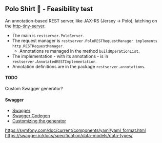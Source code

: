 ## Polo Shirt 👕 - Feasibility test
An annotation-based REST server, like JAX-RS (Jersey -> Polo), latching on the [http-tiny-server](../http-tiny-server).

- The main is `restserver.PoloServer`.
- The request manager is `restserver.PoloRESTRequestManager implements http.RESTRequestManager`.
    - Annotations re managed in the method `buildOperationList`.
- The implementation - with its annotations - is in `restserver.AnnotatedRESTImplementation`.
- Annotation definitions are in the package `restserver.annotations`.

#### TODO
Custom Swagger generator?

#### Swagger
- [Swagger](https://swagger.io/)
- [Swagger Codegen](https://swagger.io/tools/swagger-codegen/)
- [Customizing the generator](https://github.com/swagger-api/swagger-codegen#customizing-the-generator)

<https://symfony.com/doc/current/components/yaml/yaml_format.html>
<https://swagger.io/docs/specification/data-models/data-types/>
